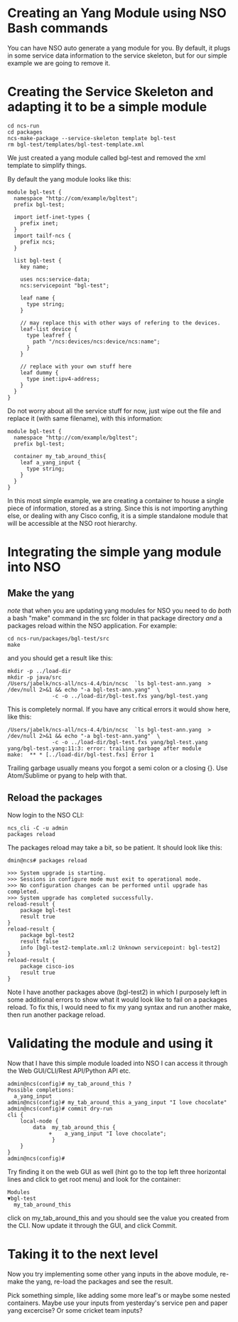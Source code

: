# Creating an Yang Module using NSO Bash commands

You can have NSO auto generate a yang module for you. By default, it plugs in some service data information to the service skeleton, but for our simple example we are going to remove it.

# Creating the Service Skeleton and adapting it to be a simple module

```
cd ncs-run
cd packages
ncs-make-package --service-skeleton template bgl-test
rm bgl-test/templates/bgl-test-template.xml
```

We just created a yang module called bgl-test and removed the xml template to simplify things.

By default the yang module looks like this:
```
module bgl-test {
  namespace "http://com/example/bgltest";
  prefix bgl-test;

  import ietf-inet-types {
    prefix inet;
  }
  import tailf-ncs {
    prefix ncs;
  }

  list bgl-test {
    key name;

    uses ncs:service-data;
    ncs:servicepoint "bgl-test";

    leaf name {
      type string;
    }

    // may replace this with other ways of refering to the devices.
    leaf-list device {
      type leafref {
        path "/ncs:devices/ncs:device/ncs:name";
      }
    }

    // replace with your own stuff here
    leaf dummy {
      type inet:ipv4-address;
    }
  }
}
```

Do not worry about all the service stuff for now, just wipe out the file and replace it (with same filename), with this information:

```
module bgl-test {
  namespace "http://com/example/bgltest";
  prefix bgl-test;

  container my_tab_around_this{
    leaf a_yang_input {
      type string;
    }
  }
}
```

In this most simple example, we are creating a container to house a single piece of information, stored as a string. Since this is not importing anything else, or dealing with any Cisco config, it is a simple standalone module that will be accessible at the NSO root hierarchy.

# Integrating the simple yang module into NSO

## Make the yang

*note* that when you are updating yang modules for NSO you need to do *both* a bash "make" command in the src folder in that package directory *and* a packages reload within the NSO application. For example:

```
cd ncs-run/packages/bgl-test/src
make
```

and you should get a result like this:

```
mkdir -p ../load-dir
mkdir -p java/src
/Users/jabelk/ncs-all/ncs-4.4/bin/ncsc  `ls bgl-test-ann.yang  > /dev/null 2>&1 && echo "-a bgl-test-ann.yang"` \
              -c -o ../load-dir/bgl-test.fxs yang/bgl-test.yang
```

This is completely normal. If you have any critical errors it would show here, like this:

```
/Users/jabelk/ncs-all/ncs-4.4/bin/ncsc  `ls bgl-test-ann.yang  > /dev/null 2>&1 && echo "-a bgl-test-ann.yang"` \
              -c -o ../load-dir/bgl-test.fxs yang/bgl-test.yang
yang/bgl-test.yang:11:3: error: trailing garbage after module
make:  ** * [../load-dir/bgl-test.fxs] Error 1
```

Trailing garbage usually means you forgot a semi colon or a closing {}. Use Atom/Sublime or pyang to help with that.

## Reload the packages

Now login to the NSO CLI:
```
ncs_cli -C -u admin
packages reload
```

The packages reload may take a bit, so be patient. It should look like this:

```
dmin@ncs# packages reload

>>> System upgrade is starting.
>>> Sessions in configure mode must exit to operational mode.
>>> No configuration changes can be performed until upgrade has completed.
>>> System upgrade has completed successfully.
reload-result {
    package bgl-test
    result true
}
reload-result {
    package bgl-test2
    result false
    info [bgl-test2-template.xml:2 Unknown servicepoint: bgl-test2]
}
reload-result {
    package cisco-ios
    result true
}
```

Note I have another packages above (bgl-test2) in which I purposely left in some additional errors to show what it would look like to fail on a packages reload.
To fix this, I would need to fix my yang syntax and run another make, then run another package reload.

# Validating the module and using it

Now that I have this simple module loaded into NSO I can access it through the Web GUI/CLI/Rest API/Python API etc.

```
admin@ncs(config)# my_tab_around_this ?
Possible completions:
  a_yang_input
admin@ncs(config)# my_tab_around_this a_yang_input "I love chocolate"
admin@ncs(config)# commit dry-run
cli {
    local-node {
        data  my_tab_around_this {
             +    a_yang_input "I love chocolate";
              }
    }
}
admin@ncs(config)#
```

Try finding it on the web GUI as well (hint go to the top left three horizontal lines and click to get root menu) and look for the container:
```
Modules
▼bgl-test
  my_tab_around_this
```

click on my_tab_around_this and you should see the value you created from the CLI. Now update it through the GUI, and click Commit.

# Taking it to the next level
Now you try implementing some other yang inputs in the above module, re-make the yang, re-load the packages and see the result.

Pick something simple, like adding some more leaf's or maybe some nested containers. Maybe use your inputs from yesterday's service pen and paper yang excercise? Or some cricket team inputs?
